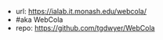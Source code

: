 
- url: https://ialab.it.monash.edu/webcola/
- #aka WebCola
- repo: https://github.com/tgdwyer/WebCola